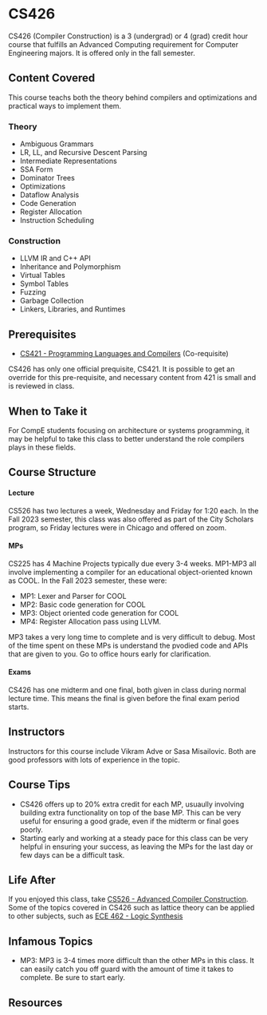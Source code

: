 # CS426

CS426 (Compiler Construction) is a 3 (undergrad) or 4 (grad) credit hour course that fulfills an Advanced Computing requirement for Computer Engineering majors. It is offered only in the fall semester.

## Content Covered
This course teachs both the theory behind compilers and optimizations and practical ways to implement them.

### Theory
- Ambiguous Grammars
- LR, LL, and Recursive Descent Parsing
- Intermediate Representations
- SSA Form
- Dominator Trees
- Optimizations
- Dataflow Analysis
- Code Generation
- Register Allocation
- Instruction Scheduling
  
### Construction
- LLVM IR and C++ API
- Inheritance and Polymorphism
- Virtual Tables
- Symbol Tables
- Fuzzing
- Garbage Collection
- Linkers, Libraries, and Runtimes

## Prerequisites

- [CS421 - Programming Languages and Compilers](./CS421.md) (Co-requisite) 

CS426 has only one official prequisite, CS421. It is possible to get an override for this pre-requisite, and necessary content from 421 is small and is reviewed in class.
## When to Take it

For CompE students focusing on architecture or systems programming, it may be helpful to take this class to better understand the role compilers plays in these fields. 

## Course Structure
#### Lecture

CS526 has two lectures a week, Wednesday and Friday for 1:20 each. In the Fall 2023 semester, this class was also offered as part of the City Scholars program, so Friday lectures were in Chicago and offered on zoom.

#### MPs

CS225 has 4 Machine Projects typically due every 3-4 weeks. MP1-MP3 all involve implementing a compiler for an educational object-oriented known as COOL. In the Fall 2023 semester, these were:
- MP1: Lexer and Parser for COOL
- MP2: Basic code generation for COOL
- MP3: Object oriented code generation for COOL
- MP4: Register Allocation pass using LLVM.

MP3 takes a very long time to complete and is very difficult to debug. Most of the time spent on these MPs is understand the pvodied code and APIs that are given to you. Go to office hours early for clarification.
#### Exams

CS426 has one midterm and one final, both given in class during normal lecture time. This means the final is given before the final exam period starts.

## Instructors

Instructors for this course include Vikram Adve or Sasa Misailovic. Both are good professors with lots of experience in the topic.

## Course Tips

- CS426 offers up to 20% extra credit for each MP, usuaully involving building extra functionality on top of the base MP. This can be very useful for ensuring a good grade, even if the midterm or final goes poorly.
- Starting early and working at a steady pace for this class can be very helpful in ensuring your success, as leaving the MPs for the last day or few days can be a difficult task.

## Life After

If you enjoyed this class, take [CS526 - Advanced Compiler Construction](./CS526). Some of the topics covered in CS426 such as lattice theory can be applied to other subjects, such as [ECE 462 - Logic Synthesis]()

## Infamous Topics

- MP3: MP3 is 3-4 times more difficult than the other MPs in this class. It can easily catch you off guard with the amount of time it takes to complete. Be sure to start early.

## Resources

